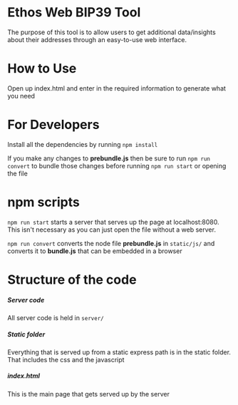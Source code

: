 # Ethos Web BIP39 Tool

The purpose of this tool is to allow users to get additional data/insights about their addresses through an easy-to-use web interface. 

# How to Use

Open up index.html and enter in the required information to generate what you need

# For Developers

Install all the dependencies by running `npm install`

If you make any changes to **prebundle.js** then be sure to run `npm run convert` to bundle those changes before running `npm run start` or opening the file

# npm scripts

`npm run start` starts a server that serves up the page at localhost:8080. This isn't necessary as you can just open the file without a web server.

`npm run convert` converts the node file **prebundle.js** in `static/js/` and converts it to **bundle.js** that can be embedded in a browser

# Structure of the code

##### Server code
All server code is held in `server/`

##### Static folder
Everything that is served up from a static express path is in the static folder. That includes the css and the javascript

##### index.html
This is the main page that gets served up by the server
